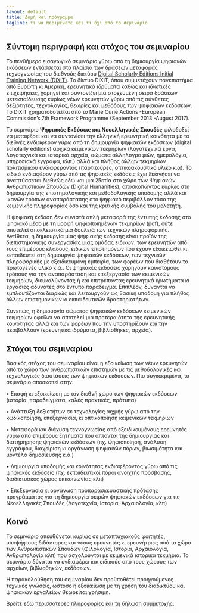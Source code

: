```yaml
---
layout: default
title: Δομή και πρόγραμμα 
tagline: τι να περιμένετε και τι όχι από το σεμινάριο
---
```


## Σύντομη περιγραφή και στόχος του σεμιναρίου 
Το πενθήμερο εισαγωγικό σεμινάριο γύρω από τη δημιουργία ψηφιακών εκδόσεων εντάσσεται στα πλαίσια των δράσεων μεταφοράς τεχνογνωσίας του διεθνούς δικτύου [Digital Scholarly Editions Initial Training Network (DiXiT)](http://dixit.uni-koeln.de). Το δίκτυο DiXiT, όπου συμμετέχουν πανεπιστήμια από Ευρώπη κι Αμερική, ερευνητικά ιδρύματα καθώς και ιδιωτικές επιχειρήσεις, χορηγεί και συντονίζει μια στοχευμένη σειρά δράσεων μετεκπαίδευσης κυρίως νέων ερευνητών γύρω από τις σύνθετες δεξιότητες, τεχνολογίες, θεωρίες και μεθόδους των ψηφιακών εκδόσεων. Το DiXiT χρηματοδοτείται από το Marie Curie Actions -European Commission’s 7th Framework Programme (September 2013 -August 2017).


Το σεμινάριο **Ψηφιακές Εκδόσεις και Νεοελληνικές Σπουδἐς**  φιλοδοξεί να μεταφέρει και να συντονίσει την ελληνική ερευνητική κοινότητα με το διεθνές ενδιαφέρον γύρω από τη δημιουργία ψηφιακών εκδόσεων (digital scholarly editions) αρχικά κειμενικών τεκμηρίων (λογοτεχνικά έργα, λογοτεχνικά και ιστορικά αρχεία, σώματα αλληλογραφιών, ημερολόγια, υπηρεσιακά έγγραφα, κλπ.)  αλλά και πλήθος άλλων τεκμηρίων πολιτισμικού ενδιαφέροντος (παρτιτούρες, οπτικοακουστικό υλικό  κ.ά). Το ειδικό ενδιαφέρον γύρω από τις ψηφιακές εκδόσεις έχει ξεκινήσει να αναπτύσσεται διεθνώς εδώ και μια 25ετία στο χώρο των Ψηφιακών Ανθρωπιστικών Σπουδών (Digital Humanities), αποσκοπώντας κυρίως στη δημιουργία της επιστημολογικής και μεθοδολογικής υποδομής αλλά και ικανών τρόπων αναπαράστασης στο ψηφιακό περιβάλλον τόσο της κειμενικής πληροφορίας όσο και της κριτικής συμβολής του μελετητή.


Η ψηφιακή έκδοση δεν συνιστά απλή μεταφορά της έντυπης έκδοσης στο ψηφιακό μέσο με τη μορφή ψηφιοποιημένων τεκμηρίων (pdf), ούτε αποτελεί  αποκλειστικά μια δουλειά των τεχνικών πληροφορικής. Αντίθετα, η δημιουργία μιας ψηφιακής έκδοσης είναι προϊόν της διεπιστημονικής συνεργασίας μιας ομάδας ειδικών: των ερευνητών από τους επιμέρους κλάδους, ειδικών επιστημόνων που έχουν εξοικειωθεί κι εκπαιδευτεί στη δημιουργία ψηφιακών εκδόσεων, των τεχνικών πληροφορικής με εξειδικευμένη εμπειρία, των φορέων που διαθέτουν το πρωτογενές υλικό κ.ά.. Οι ψηφιακές εκδόσεις χορηγούν καινοτόμους τρόπους για την αναπαράσταση και επεξεργασία των κειμενικών τεκμηρίων, διευκολύνοντας ή και επιτρέποντας ερευνητικά ερωτήματα κι εργασίες αδύνατες στο έντυπο παράδειγμα. Επιπλέον, δύνανται να εμπλουτίζονται διαρκώς και λειτουργούν ως βασική υποδομή για πλήθος άλλων επιστημονικών κι εκπαιδευτικών δραστηριοτήτων.


Συνεπώς, η δημιουργία σώματος ψηφιακών εκδόσεων κειμενικών τεκμηρίων οφείλει να αποτελεί μια προτεραιότητα της ερευνητικής κοινότητας αλλά και των φορέων που την υποστηρίζουν και την περιβάλλουν (ερευνητικά ιδρύματα, βιβλιοθήκες, αρχεία).

## Στόχοι του σεμιναρίου 

Βασικός στόχος του σεμιναρίου είναι η εξοικείωση των νέων ερευνητών από το χώρο των ανθρωπιστικών επιστημών με τις μεθοδολογικές και τεχνολογικές διαστάσεις των ψηφιακών εκδόσεων. Πιο συγκεκριμένα, το σεμινάριο αποσκοπεί στην:

•	Επαφή κι εξοικείωση με τον διεθνή χώρο των ψηφιακών εκδόσεων (ιστορία, παραδείγματα, καλές πρακτικές, πρότυπα)  

•	Ανάπτυξη δεξιοτήτων σε τεχνολογίες αιχμής γύρω από την κωδικοποίηση, επεξεργασία, κι οπτικοποίηση κειμενικών τεκμηρίων

•	Μεταφορά και διάχυση τεχνογνωσίας από εξειδικευμένους ερευνητές γύρω από επιμέρους ζητήματα που άπτονται της δημιουργίας και διατήρηρησης ψηφιακών εκδόσεων (πχ. ψηφιοποίηση,  ανάλυση εγγράφου, διαχείριση κι οργάνωση ψηφιακών πόρων, βιωσιμότητα και μοντέλα δημοσίευσης κ.ἀ.)

•	Δημιουργία υποδομής και κοινότητας ενδιαφέροντος γύρω από τις ψηφιακές εκδόσεις (πχ. εκπαιδευτικοί πόροι ανοιχτής πρόσβασης, διαδικτυακός χώρος επικοινωνίας κλπ)

•	Επεξεργασία κι οργάνωση προπαρασκευαστικής πρότασης προγράμματος για τη δημιουργία σειρών ψηφιακών εκδόσεων για τις Νεοελληνικές Σπουδές (Λογοτεχνία, Ιστορία, Αρχαιολογία, κλπ)


## Κοινό
Το σεμινάριο απευθύνεται κυρίως σε μεταπτυχιακούς φοιτητές, υποψήφιους διδάκτορες και νέους ερευνητές κι ερευνήτριες από το χώρο των Ανθρωπιστικών Σπουδών (Φιλολογία, Ιστορία, Αρχαιολογία, Ανθρωπολογία κλπ) που ασχολούνται με κειμενικά ιστορικἀ τεκμήρια. Το σεμινάριο δύναται να ενδιαφέρει και ειδικούς από τους χώρους των αρχείων, βιβλιοθηκών, εκδόσεων.

Η παρακολούθηση του σεμιναρίου δεν προϋποθέτει προηγούμενες τεχνικές γνώσεις, ωστόσο η εξοικείωση με τη χρήση του διαδικτύου και ψηφιακών εργαλείων θεωρείται χρήσιμη. 

Βρείτε εδώ <a href="https://dixit-eu.github.io/Digital-Scholarly-EditionsGR-workshop/registration"> περισσότερες πληροφορίες και τη δήλωση συμμετοχής</a>. 
